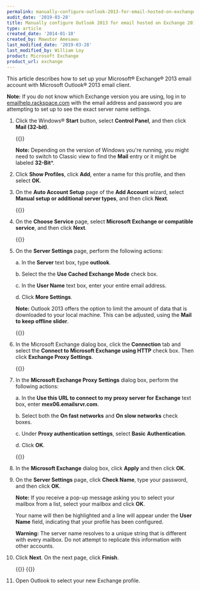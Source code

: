 ```yaml
---
permalink: manually-configure-outlook-2013-for-email-hosted-on-exchange-2013/
audit_date: '2019-03-28'
title: Manually configure Outlook 2013 for email hosted on Exchange 2013
type: article
created_date: '2014-01-10'
created_by: Mawutor Amesawu
last_modified_date: '2019-03-28'
last_modified_by: William Loy
product: Microsoft Exchange
product_url: exchange
---
```


This article describes how to set up your Microsoft&reg; Exchange&reg; 2013
email account with Microsoft Outlook&reg; 2013 email client.

**Note:** If you do not know which Exchange version you are using, log in to [emailhelp.rackspace.com](https://emailhelp.rackspace.com) with the email address and password you are attempting to set up to see the exact server name settings.

1. Click the Windows&reg; **Start** button, select **Control Panel**, and
   then click **Mail (32-bit)**.

   {{<image src="Step1_0.png" alt="" title="">}}

   **Note:** Depending on the version of Windows you're running, you might
   need to switch to Classic view to find the **Mail** entry or it might
   be labeled **32-Bit***.

2. Click **Show Profiles**, click **Add**, enter a name for this
   profile, and then select **OK**.

3. On the **Auto Account Setup** page of the **Add Account** wizard, select
   **Manual setup or additional server types**, and
   then click **Next**.

   {{<image src="Step2_0.png" alt="" title="">}}

4. On the **Choose Service** page, select **Microsoft Exchange or compatible
   service**, and then click **Next**.

   {{<image src="Step3_0.png" alt="" title="">}}

5. On the **Server Settings** page, perform the following actions:

   a. In the **Server** text box, type **outlook**.
   
   b. Select the  the **Use Cached Exchange Mode** check box.
   
   c. In the **User Name** text box, enter your entire email address.
   
   d. Click **More Settings**.

   **Note:** Outlook 2013 offers the option to limit the amount of data that
   is downloaded to your local machine.  This can be adjusted, using the
   **Mail to keep offline slider**.

   {{<image src="Step4_0.png" alt="" title="">}}

6. In the Microsoft Exchange dialog box, click the **Connection** tab
   and select the **Connect to Microsoft Exchange using HTTP** check box.
   Then click **Exchange Proxy Settings**.

   {{<image src="Step5_0.png" alt="" title="">}}

7. In the **Microsoft Exchange Proxy Settings** dialog box, perform the
   following actions:

   a. In the **Use this URL to connect to my proxy server for**
      **Exchange** text box, enter **mex06.emailsrvr.com**.

   b. Select both the **On fast networks** and **On slow networks**
      check boxes.

   c. Under **Proxy authentication settings**, select **Basic**
      **Authentication**.

   d. Click **OK**.

   {{<image src="Step6_0.png" alt="" title="">}}

8. In the **Microsoft Exchange** dialog box, click **Apply** and then click
   **OK**.

9. On the **Server Settings** page, click **Check Name**, type your
   password, and then click **OK**.

   **Note:** If you receive a pop-up message asking you to select your mailbox
   from a list, select your mailbox and click **OK**.

   Your name will then be highlighted and a line will appear under the
   **User Name** field, indicating that your profile has been configured.

   **Warning:** The server name resolves to a unique string that is different
   with every mailbox. Do not attempt to replicate this information with
   other accounts.

10. Click **Next**. On the next page, click **Finish**.

    {{<image src="Step7_0.png" alt="" title="">}}
    {{<image src="Step8_0.png" alt="" title="">}}

11. Open Outlook to select your new Exchange profile.
